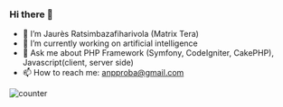 ### Hi there 👋
- 🔭 I’m Jaurès Ratsimbazafiharivola (Matrix Tera)
- 🌱 I’m currently working on artificial intelligence 
- 💬 Ask me about PHP Framework (Symfony, CodeIgniter, CakePHP), Javascript(client, server side)
- 📫 How to reach me: anpproba@gmail.com

![counter]([https://[YourEndpoint].m.pipedream.net](https://pipedream.com/@anpproba/copy-of-github-profile-view-counter-p_ezC6dvp))

<!--
**matrix11061991/matrix11061991** is a ✨ _special_ ✨ repository because its `README.md` (this file) appears on your GitHub profile.
-->
